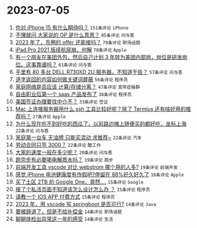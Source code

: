 # 2023-07-05

1. [你对 iPhone 15 有什么期待吗？](https://www.v2ex.com/t/954175) `151条评论` `iPhone`
1. [不懂就问 大家说的 OP 是什么意思？](https://www.v2ex.com/t/954167) `85条评论` `问与答`
1. [2023 年了，币圈的 offer 还能接吗？](https://www.v2ex.com/t/954213) `79条评论` `职场话题`
1. [iPad Pro 2021 版续航尿崩，何解](https://www.v2ex.com/t/954169) `70条评论` `Apple`
1. [有一个朋友在美团外包，然后自己计划 3 年转为美团内部岗，岗位是研发岗位。这事靠谱吗？](https://www.v2ex.com/t/954220) `61条评论` `问与答`
1. [手里有 80 多台 DELL R730XD 2U 服务器，不知道干些？](https://www.v2ex.com/t/954170) `57条评论` `问与答`
1. [逐字返回的内容如何做关键词屏蔽](https://www.v2ex.com/t/954296) `56条评论` `程序员`
1. [家庭网络是否应该 计算/存储分离？](https://www.v2ex.com/t/954168) `47条评论` `宽带症候群`
1. [自由职业后第一个 saas 产品发布了](https://www.v2ex.com/t/954305) `38条评论` `程序员`
1. [美国签证办理要找中介不？](https://www.v2ex.com/t/954224) `33条评论` `签证`
1. [Mac 上连接服务器用什么 ssh 工具比较好呢？除了 Termius 还有啥好用的推荐吗？](https://www.v2ex.com/t/954253) `27条评论` `Apple`
1. [为什么现在吃不到好吃的西瓜了，以前路边摊上随便买的都好吃，坐标上海](https://www.v2ex.com/t/954320) `22条评论` `问与答`
1. [家庭第一台车 无油牌 只能买混动 求推荐~](https://www.v2ex.com/t/954243) `22条评论` `汽车`
1. [劳动合同只签 3000？](https://www.v2ex.com/t/954241) `22条评论` `酷工作`
1. [大家的速度一般在多少呢？](https://www.v2ex.com/t/954254) `20条评论` `问与答`
1. [跑完步有必要喝电解质水吗？](https://www.v2ex.com/t/954283) `19条评论` `跑步`
1. [前端开发工具 vscode 对比 webstrom 哪个用的人多?](https://www.v2ex.com/t/954188) `19条评论` `前端开发`
1. [感觉 iPhone 电池健康度有作假吧?停留在 88%好久好久了](https://www.v2ex.com/t/954334) `16条评论` `Apple`
1. [买了土区 2TB 的 Google One，竟然....](https://www.v2ex.com/t/954251) `15条评论` `Google`
1. [接了个私活页面不知道该怎么设计怎么办 ？](https://www.v2ex.com/t/954233) `15条评论` `程序员`
1. [请教一个 IOS APP 付费方式](https://www.v2ex.com/t/954221) `15条评论` `程序员`
1. [2023 年，用 vscode 写 springboot 是否可行?](https://www.v2ex.com/t/954354) `14条评论` `Java`
1. [要被辞退了，但是不给补偿金](https://www.v2ex.com/t/954327) `14条评论` `职场话题`
1. [聊聊体检出异常这一年的感受](https://www.v2ex.com/t/954324) `14条评论` `生活`
